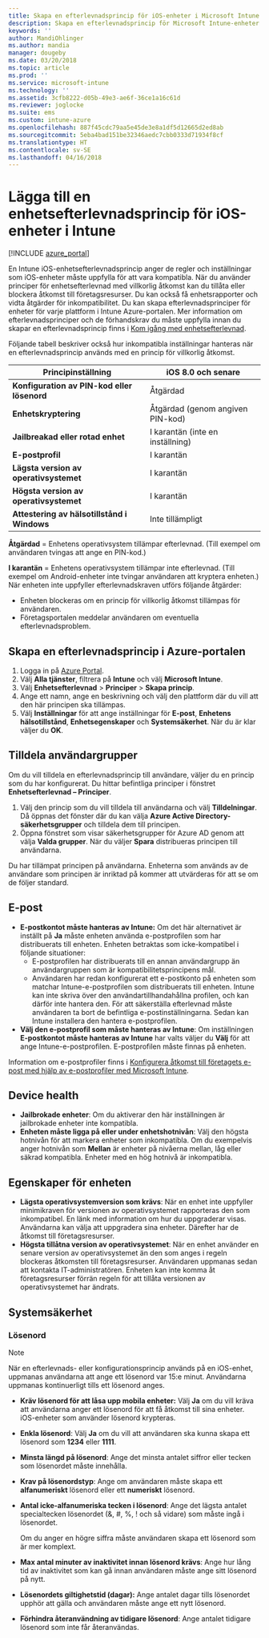 ```yaml
---
title: Skapa en efterlevnadsprincip för iOS-enheter i Microsoft Intune – Azure | Microsoft Docs
description: Skapa en efterlevnadsprincip för Microsoft Intune-enheter för iOS-enheter för att ange ett e-postkonto, kontrollera jailbrokade enheter, kontrollera lägsta och högsta operativsystem och ange begränsningar för lösenord, inklusive lösenordslängd och enhetsinaktivitet.
keywords: ''
author: MandiOhlinger
ms.author: mandia
manager: dougeby
ms.date: 03/20/2018
ms.topic: article
ms.prod: ''
ms.service: microsoft-intune
ms.technology: ''
ms.assetid: 3cfb8222-d05b-49e3-ae6f-36ce1a16c61d
ms.reviewer: joglocke
ms.suite: ems
ms.custom: intune-azure
ms.openlocfilehash: 887f45cdc79aa5e45de3e8a1df5d12665d2ed8ab
ms.sourcegitcommit: 5eba4bad151be32346aedc7cbb0333d71934f8cf
ms.translationtype: HT
ms.contentlocale: sv-SE
ms.lasthandoff: 04/16/2018
---
```

# <a name="add-a-device-compliance-policy-for-ios-devices-in-intune"></a>Lägga till en enhetsefterlevnadsprincip för iOS-enheter i Intune

[!INCLUDE [azure_portal](./includes/azure_portal.md)]

En Intune iOS-enhetsefterlevnadsprincip anger de regler och inställningar som iOS-enheter måste uppfylla för att vara kompatibla. När du använder principer för enhetsefterlevnad med villkorlig åtkomst kan du tillåta eller blockera åtkomst till företagsresurser. Du kan också få enhetsrapporter och vidta åtgärder för inkompatibilitet. Du kan skapa efterlevnadsprinciper för enheter för varje plattform i Intune Azure-portalen. Mer information om efterlevnadsprinciper och de förhandskrav du måste uppfylla innan du skapar en efterlevnadsprincip finns i [Kom igång med enhetsefterlevnad](device-compliance-get-started.md).

Följande tabell beskriver också hur inkompatibla inställningar hanteras när en efterlevnadsprincip används med en princip för villkorlig åtkomst.

| **Principinställning** | **iOS 8.0 och senare** |
| --- | --- |
| **Konfiguration av PIN-kod eller lösenord** | Åtgärdad |
| **Enhetskryptering** | Åtgärdad (genom angiven PIN-kod) |
| **Jailbreakad eller rotad enhet** | I karantän (inte en inställning)
| **E-postprofil** | I karantän |
|**Lägsta version av operativsystemet** | I karantän |
| **Högsta version av operativsystemet** | I karantän |
| **Attestering av hälsotillstånd i Windows** | Inte tillämpligt |

**Åtgärdad** = Enhetens operativsystem tillämpar efterlevnad. (Till exempel om användaren tvingas att ange en PIN-kod.)

**I karantän** = Enhetens operativsystem tillämpar inte efterlevnad. (Till exempel om Android-enheter inte tvingar användaren att kryptera enheten.) När enheten inte uppfyller efterlevnadskraven utförs följande åtgärder:

- Enheten blockeras om en princip för villkorlig åtkomst tillämpas för användaren.
- Företagsportalen meddelar användaren om eventuella efterlevnadsproblem.

## <a name="create-a-compliance-policy-in-the-azure-portal"></a>Skapa en efterlevnadsprincip i Azure-portalen

1. Logga in på [Azure Portal](https://portal.azure.com).
2. Välj **Alla tjänster**, filtrera på **Intune** och välj **Microsoft Intune**.
3. Välj **Enhetsefterlevnad** > **Principer** > **Skapa princip**.
4. Ange ett namn, ange en beskrivning och välj den plattform där du vill att den här principen ska tillämpas.
5. Välj **Inställningar** för att ange inställningar för **E-post**, **Enhetens hälsotillstånd**, **Enhetsegenskaper** och **Systemsäkerhet**. När du är klar väljer du **OK**.

<!--- 4. Choose **Actions for noncompliance** to say what actions should happen when a device is determined as noncompliant with this policy.
5. In the **Actions for noncompliance** pane, choose **Add** to create a new action.  The action parameters pane allows you to specify the action, email recipients that should receive the notification in addition to the user of the device, and the content of the notification that you want to send.
7. The message template option allows you to create several custom emails depending on when the action is set to take. For example, you can create a message for notifications that are sent for the first time and a different message for final warning before access is blocked. The custom messages that you create can be used for all your device compliance policy.
7. Specify the **Grace period** which determines when that action to take place.  For example, you may want to send a notification as soon as the device is evaluated as noncompliant, but allow some time before enforcing the conditional access policy to block access to company resources like SharePoint online.
8. Choose **Add** to finish creating the action.
9. You can create multiple actions and the sequence in which they should occur. Choose **Ok** when you are finished creating all the actions.--->

## <a name="assign-user-groups"></a>Tilldela användargrupper

Om du vill tilldela en efterlevnadsprincip till användare, väljer du en princip som du har konfigurerat. Du hittar befintliga principer i fönstret **Enhetsefterlevnad – Principer**.

1. Välj den princip som du vill tilldela till användarna och välj **Tilldelningar**. Då öppnas det fönster där du kan välja **Azure Active Directory-säkerhetsgrupper** och tilldela dem till principen.
2. Öppna fönstret som visar säkerhetsgrupper för Azure AD genom att välja **Valda grupper**.  När du väljer **Spara** distribueras principen till användarna.

Du har tillämpat principen på användarna.  Enheterna som används av de användare som principen är inriktad på kommer att utvärderas för att se om de följer standard.

<!---## Compliance policy settings--->

## <a name="email"></a>E-post

- **E-postkontot måste hanteras av Intune:** Om det här alternativet är inställt på **Ja** måste enheten använda e-postprofilen som har distribuerats till enheten. Enheten betraktas som icke-kompatibel i följande situationer:
  - E-postprofilen har distribuerats till en annan användargrupp än användargruppen som är kompatibilitetsprincipens mål.
  - Användaren har redan konfigurerat ett e-postkonto på enheten som matchar Intune-e-postprofilen som distribuerats till enheten. Intune kan inte skriva över den användartillhandahållna profilen, och kan därför inte hantera den. För att säkerställa efterlevnad måste användaren ta bort de befintliga e-postinställningarna. Sedan kan Intune installera den hantera e-postprofilen.
- **Välj den e-postprofil som måste hanteras av Intune**: Om inställningen **E-postkontot måste hanteras av Intune** har valts väljer du **Välj** för att ange Intune-e-postprofilen. E-postprofilen måste finnas på enheten.

Information om e-postprofiler finns i [Konfigurera åtkomst till företagets e-post med hjälp av e-postprofiler med Microsoft Intune](https://docs.microsoft.com/intune-classic/deploy-use/configure-access-to-corporate-email-using-email-profiles-with-microsoft-intune).

## <a name="device-health"></a>Device health

- **Jailbrokade enheter**: Om du aktiverar den här inställningen är jailbrokade enheter inte kompatibla.
- **Enheten måste ligga på eller under enhetshotnivån**: Välj den högsta hotnivån för att markera enheter som inkompatibla. Om du exempelvis anger hotnivån som **Mellan** är enheter på nivåerna mellan, låg eller säkrad kompatibla. Enheter med en hög hotnivå är inkompatibla.

## <a name="device-properties"></a>Egenskaper för enheten

- **Lägsta operativsystemversion som krävs**: När en enhet inte uppfyller minimikraven för versionen av operativsystemet rapporteras den som inkompatibel. En länk med information om hur du uppgraderar visas. Användarna kan välja att uppgradera sina enheter. Därefter har de åtkomst till företagsresurser.
- **Högsta tillåtna version av operativsystemet**: När en enhet använder en senare version av operativsystemet än den som anges i regeln blockeras åtkomsten till företagsresurser. Användaren uppmanas sedan att kontakta IT-administratören. Enheten kan inte komma åt företagsresurser förrän regeln för att tillåta versionen av operativsystemet har ändrats.

## <a name="system-security"></a>Systemsäkerhet

### <a name="password"></a>Lösenord

> [!NOTE]
> När en efterlevnads- eller konfigurationsprincip används på en iOS-enhet, uppmanas användarna att ange ett lösenord var 15:e minut. Användarna uppmanas kontinuerligt tills ett lösenord anges.

- **Kräv lösenord för att låsa upp mobila enheter:** Välj **Ja** om du vill kräva att användarna anger ett lösenord för att få åtkomst till sina enheter. iOS-enheter som använder lösenord krypteras.
- **Enkla lösenord**: Välj **Ja** om du vill att användaren ska kunna skapa ett lösenord som **1234** eller **1111**.
- **Minsta längd på lösenord**: Ange det minsta antalet siffror eller tecken som lösenordet måste innehålla.
- **Krav på lösenordstyp**: Ange om användaren måste skapa ett **alfanumeriskt** lösenord eller ett **numeriskt** lösenord.
- **Antal icke-alfanumeriska tecken i lösenord**: Ange det lägsta antalet specialtecken lösenordet (&, #, %, ! och så vidare) som måste ingå i lösenordet.

    Om du anger en högre siffra måste användaren skapa ett lösenord som är mer komplext.

- **Max antal minuter av inaktivitet innan lösenord krävs**: Ange hur lång tid av inaktivitet som kan gå innan användaren måste ange sitt lösenord på nytt.
- **Lösenordets giltighetstid (dagar):** Ange antalet dagar tills lösenordet upphör att gälla och användaren måste ange ett nytt lösenord.
- **Förhindra återanvändning av tidigare lösenord**: Ange antalet tidigare lösenord som inte får återanvändas.

<!--- ## Next steps

[How to monitor device compliance](device-compliance-monitor.md)--->
